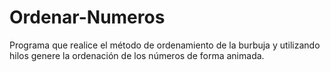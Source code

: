 # Ordenar-Numeros
Programa que realice el método de ordenamiento de la burbuja y utilizando hilos genere la ordenación de los números de forma animada.
